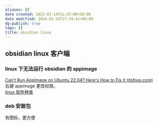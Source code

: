 ```yaml
---
aliases: []
date created: 2023-07-19T21:47:00+08:00
date modified: 2024-01-14T17:34:41+08:00
dg-publish: true
tags: []
title: obsidian linux
---
```


## obsidian linux 客户端
### linux 下无法运行 obsidian 的 appimage
[Can't Run AppImage on Ubuntu 22.04? Here's How to Fix it (itsfoss.com)](https://itsfoss.com/cant-run-appimage-ubuntu/)  
右键 appimage 更改权限。  
[linux 软件种类](../../../../3%20计算机/创建、效率与技巧/linux/linux软件/linux软件安装包选择.md#linux%20软件种类)

### deb 安装包
有图标，更方便